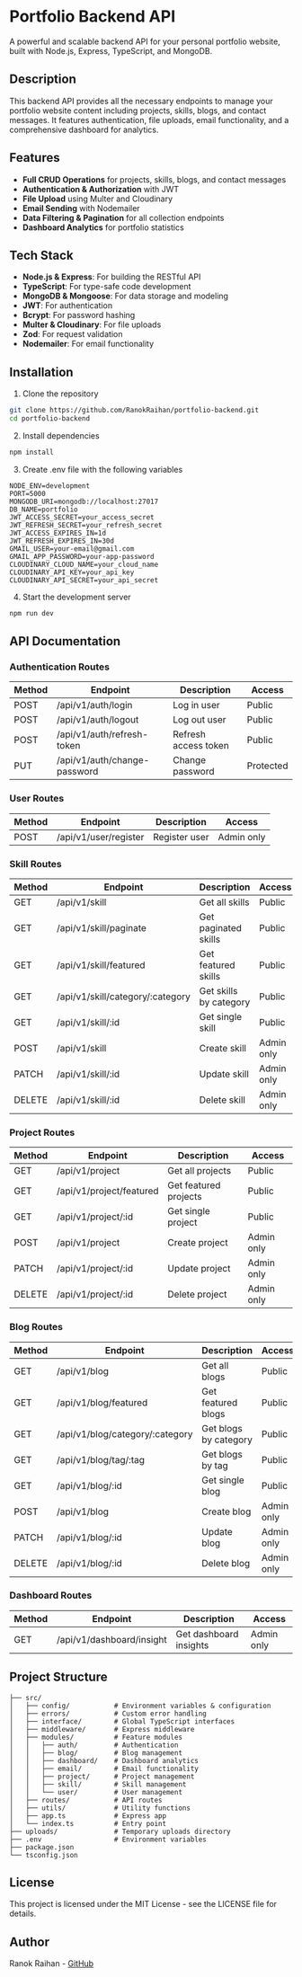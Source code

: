 # Portfolio Backend API

A powerful and scalable backend API for your personal portfolio website, built with Node.js, Express, TypeScript, and MongoDB.

## Description

This backend API provides all the necessary endpoints to manage your portfolio website content including projects, skills, blogs, and contact messages. It features authentication, file uploads, email functionality, and a comprehensive dashboard for analytics.

## Features

- **Full CRUD Operations** for projects, skills, blogs, and contact messages
- **Authentication & Authorization** with JWT
- **File Upload** using Multer and Cloudinary
- **Email Sending** with Nodemailer
- **Data Filtering & Pagination** for all collection endpoints
- **Dashboard Analytics** for portfolio statistics

## Tech Stack

- **Node.js & Express**: For building the RESTful API
- **TypeScript**: For type-safe code development
- **MongoDB & Mongoose**: For data storage and modeling
- **JWT**: For authentication
- **Bcrypt**: For password hashing
- **Multer & Cloudinary**: For file uploads
- **Zod**: For request validation
- **Nodemailer**: For email functionality

## Installation

1. Clone the repository

```bash
git clone https://github.com/RanokRaihan/portfolio-backend.git
cd portfolio-backend
```

2. Install dependencies

```bash
npm install
```

3. Create .env file with the following variables

```
NODE_ENV=development
PORT=5000
MONGODB_URI=mongodb://localhost:27017
DB_NAME=portfolio
JWT_ACCESS_SECRET=your_access_secret
JWT_REFRESH_SECRET=your_refresh_secret
JWT_ACCESS_EXPIRES_IN=1d
JWT_REFRESH_EXPIRES_IN=30d
GMAIL_USER=your-email@gmail.com
GMAIL_APP_PASSWORD=your-app-password
CLOUDINARY_CLOUD_NAME=your_cloud_name
CLOUDINARY_API_KEY=your_api_key
CLOUDINARY_API_SECRET=your_api_secret
```

4. Start the development server

```bash
npm run dev
```

## API Documentation

### Authentication Routes

| Method | Endpoint                     | Description          | Access    |
| ------ | ---------------------------- | -------------------- | --------- |
| POST   | /api/v1/auth/login           | Log in user          | Public    |
| POST   | /api/v1/auth/logout          | Log out user         | Public    |
| POST   | /api/v1/auth/refresh-token   | Refresh access token | Public    |
| PUT    | /api/v1/auth/change-password | Change password      | Protected |

### User Routes

| Method | Endpoint              | Description   | Access     |
| ------ | --------------------- | ------------- | ---------- |
| POST   | /api/v1/user/register | Register user | Admin only |

### Skill Routes

| Method | Endpoint                         | Description            | Access     |
| ------ | -------------------------------- | ---------------------- | ---------- |
| GET    | /api/v1/skill                    | Get all skills         | Public     |
| GET    | /api/v1/skill/paginate           | Get paginated skills   | Public     |
| GET    | /api/v1/skill/featured           | Get featured skills    | Public     |
| GET    | /api/v1/skill/category/:category | Get skills by category | Public     |
| GET    | /api/v1/skill/:id                | Get single skill       | Public     |
| POST   | /api/v1/skill                    | Create skill           | Admin only |
| PATCH  | /api/v1/skill/:id                | Update skill           | Admin only |
| DELETE | /api/v1/skill/:id                | Delete skill           | Admin only |

### Project Routes

| Method | Endpoint                 | Description           | Access     |
| ------ | ------------------------ | --------------------- | ---------- |
| GET    | /api/v1/project          | Get all projects      | Public     |
| GET    | /api/v1/project/featured | Get featured projects | Public     |
| GET    | /api/v1/project/:id      | Get single project    | Public     |
| POST   | /api/v1/project          | Create project        | Admin only |
| PATCH  | /api/v1/project/:id      | Update project        | Admin only |
| DELETE | /api/v1/project/:id      | Delete project        | Admin only |

### Blog Routes

| Method | Endpoint                        | Description           | Access     |
| ------ | ------------------------------- | --------------------- | ---------- |
| GET    | /api/v1/blog                    | Get all blogs         | Public     |
| GET    | /api/v1/blog/featured           | Get featured blogs    | Public     |
| GET    | /api/v1/blog/category/:category | Get blogs by category | Public     |
| GET    | /api/v1/blog/tag/:tag           | Get blogs by tag      | Public     |
| GET    | /api/v1/blog/:id                | Get single blog       | Public     |
| POST   | /api/v1/blog                    | Create blog           | Admin only |
| PATCH  | /api/v1/blog/:id                | Update blog           | Admin only |
| DELETE | /api/v1/blog/:id                | Delete blog           | Admin only |

### Dashboard Routes

| Method | Endpoint                  | Description            | Access     |
| ------ | ------------------------- | ---------------------- | ---------- |
| GET    | /api/v1/dashboard/insight | Get dashboard insights | Admin only |

## Project Structure

```
├── src/
│   ├── config/           # Environment variables & configuration
│   ├── errors/           # Custom error handling
│   ├── interface/        # Global TypeScript interfaces
│   ├── middleware/       # Express middleware
│   ├── modules/          # Feature modules
│   │   ├── auth/         # Authentication
│   │   ├── blog/         # Blog management
│   │   ├── dashboard/    # Dashboard analytics
│   │   ├── email/        # Email functionality
│   │   ├── project/      # Project management
│   │   ├── skill/        # Skill management
│   │   └── user/         # User management
│   ├── routes/           # API routes
│   ├── utils/            # Utility functions
│   ├── app.ts            # Express app
│   └── index.ts          # Entry point
├── uploads/              # Temporary uploads directory
├── .env                  # Environment variables
├── package.json
└── tsconfig.json
```

## License

This project is licensed under the MIT License - see the LICENSE file for details.

## Author

Ranok Raihan - [GitHub](https://github.com/ranokraihan)
